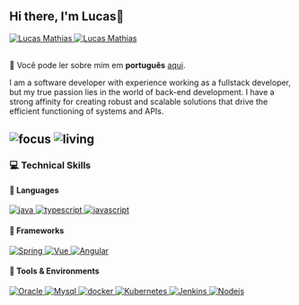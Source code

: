 ## Hi there, I'm Lucas👋


<div>
<a href="https://www.linkedin.com/in/lucasmathiasmsf">
      <img alt="Lucas Mathias" src="https://img.shields.io/badge/Lucas Mathias-0078D4?style=for-the-badge&logo=Linkedin&logoColor=white" />
</a>
<a href="mailto:lucasmathias936@gmail.com">
      <img alt="Lucas Mathias" src="https://img.shields.io/badge/My Gmail-D14836?style=for-the-badge&logo=gmail&logoColor=white" />
</a>
</div>

<br>

🔡 Você pode ler sobre mim em <b>português</b> [aqui](README.md).


I am a software developer with experience working as a fullstack developer, but my true passion lies in the world of back-end development. I have a strong affinity for creating robust and scalable solutions that drive the efficient functioning of systems and APIs.

![focus](https://img.shields.io/badge/Focus-Backend%20Development-blue)
![living](https://img.shields.io/badge/Country-Brazil-3c9)
---

### :computer: Technical Skills

#### :speech_balloon: Languages



<a href="#">
      <img alt="java" src="https://img.shields.io/badge/java-%23ED8B00.svg?style=for-the-badge&logo=openjdk&logoColor=white" />
</a>

<a href="#">
      <img alt="typescript" src="https://img.shields.io/badge/typescript-%23007ACC.svg?style=for-the-badge&logo=typescript&logoColor=white" />
</a>
<a href="#">
      <img alt="javascript" src="https://img.shields.io/badge/JavaScript-F7DF1E.svg?style=for-the-badge&logo=javascript&logoColor=white" />
</a>

#### :hammer: Frameworks
<a href="#">
      <img alt="Spring" src="https://img.shields.io/badge/spring-%236DB33F.svg?style=for-the-badge&logo=spring&logoColor=white" />
</a>
<a href="#">
      <img alt="Vue" src="https://img.shields.io/badge/Vue.js-35495E?style=for-the-badge&logo=vue.js&logoColor=4FC08D" />
</a>
<a href="#">
      <img alt="Angular" src="https://img.shields.io/badge/angular-%23DD0031.svg?style=for-the-badge&logo=angular&logoColor=white" />
</a>

#### :wrench: Tools & Environments

<a href="#">
      <img alt="Oracle" src="https://img.shields.io/badge/Oracle-F80000?style=for-the-badge&logo=oracle&logoColor=white" />
</a>
<a href="#">
      <img alt="Mysql" src="https://img.shields.io/badge/MySQL-00000F?style=for-the-badge&logo=mysql&logoColor=white" />
</a>

<a href="#">
      <img alt="docker" src="https://img.shields.io/badge/docker-%230db7ed.svg?style=for-the-badge&logo=docker&logoColor=white" />
</a>
<a href="#">
      <img alt="Kubernetes" src="https://img.shields.io/badge/kubernetes-%23326ce5.svg?style=for-the-badge&logo=kubernetes&logoColor=white" />
</a>
<a href="#">
      <img alt="Jenkins" src="https://img.shields.io/badge/jenkins-%232C5263.svg?style=for-the-badge&logo=jenkins&logoColor=white" />
</a>
<a href="#">
      <img alt="Nodejs" src="https://img.shields.io/badge/node-339933.svg?style=for-the-badge&logo=node.js&logoColor=white" />
</a>